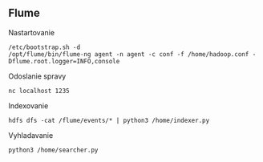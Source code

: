## Flume

Nastartovanie 
```
/etc/bootstrap.sh -d
/opt/flume/bin/flume-ng agent -n agent -c conf -f /home/hadoop.conf -Dflume.root.logger=INFO,console
```

Odoslanie spravy 
```
nc localhost 1235
```

Indexovanie
```
hdfs dfs -cat /flume/events/* | python3 /home/indexer.py
```

Vyhladavanie
```
python3 /home/searcher.py 
```
